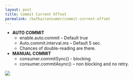 ```yaml
---
layout: post
title: Commit Current Offset
permalink: /kafka/consumer/commit-current-offset
---
```


- **AUTO COMMIT**
  - enable.auto.commit – Default true
  - Auto.commit.interval.ms – Default 5 sec.
  - Chances of double-reading are there.
- **MANUAL COMMIT**
  - consumer.commitSync() - blocking
  - consumer.commitAsync() – non blocking and no retry.

![]({{site.cdn}}/kafka/commit-current-offset.png)
